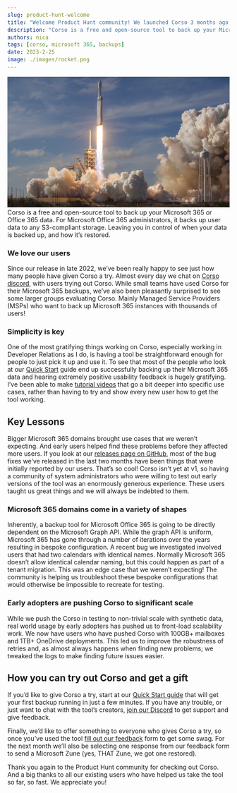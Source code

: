 ```yaml
---
slug: product-hunt-welcome
title: "Welcome Product Hunt community! We launched Corso 3 months ago, here’s what we learned"
description: "Corso is a free and open-source tool to back up your Microsoft 365 data. For Microsoft Office 365 administrators, it backs up user data to any S3 compliant storage. Leaving you in control of when your data is backed up, and how it’s restored."
authors: nica
tags: [corso, microsoft 365, backups]
date: 2023-2-25
image: ./images/rocket.png
---
```


![Photo by SpaceX on Unsplash](./images/rocket.png)
Corso is a free and open-source tool to back up your Microsoft 365 or Office 365 data. For
Microsoft Office 365 administrators, it backs up user data to any S3-compliant
storage. Leaving you in control of when your data is backed up, and how it’s
restored.

<!-- truncate -->

### We love our users

Since our release in late 2022, we’ve been really happy to see just how many people
have given Corso a try. Almost every day we chat on
[Corso discord](https://discord.gg/63DTTSnuhT), with users trying out Corso.
While small teams have used Corso for their Microsoft 365 backups, we’ve also been
pleasantly surprised to see some larger groups evaluating Corso. Mainly Managed
Service Providers (MSPs) who want to back up Microsoft 365 instances with thousands of
users!

### Simplicity is key

One of the most gratifying things working on Corso, especially working in
Developer Relations as I do, is having a tool be straightforward enough for people to just
pick it up and use it. To see that most of the people who look at our
[Quick Start](https://corsobackup.io/docs/quickstart/) guide end up successfully
backing up their Microsoft 365 data and hearing extremely positive usability feedback is
hugely gratifying. I’ve been able to make
[tutorial videos](https://www.youtube.com/watch?v=mlwfEbPqD94&list=PLSukexZlj1V0D0xGV2ON-MWRmPpLWi6hK)
that go a bit deeper into specific use cases, rather than having to try and show
every new user how to get the tool working.

## Key Lessons

Bigger Microsoft 365 domains brought use cases that we weren’t expecting. And
early users helped find these problems before they affected more users. If you
look at our
[releases page on GitHub](https://github.com/alcionai/corso/releases/), most of
the bug fixes we’ve released in the last two months have been things that were
initially reported by our users. That’s so cool! Corso isn't yet at v1, so
having a community of system administrators who were willing to test out early
versions of the tool was an enormously generous experience. These
users taught us great things and we will always be indebted to them.

### Microsoft 365 domains come in a variety of shapes

Inherently, a backup tool for Microsoft Office 365 is going to be directly
dependent on the Microsoft Graph API. While the graph API is uniform, Microsoft
365 has gone through a number of iterations over the years resulting in bespoke
configuration. A recent bug we investigated involved users that had two
calendars with identical names. Normally Microsoft 365 doesn’t allow identical calendar naming,
but this could happen as part of a tenant migration. This was an edge case that we
weren’t expecting! The community is helping us troubleshoot these bespoke
configurations that would otherwise be impossible to recreate for testing.

### Early adopters are pushing Corso to significant scale

While we push the Corso in testing to non-trivial scale with synthetic data,
real world usage by early adopters has pushed us to front-load
scalability work. We now have users who have pushed Corso with 100GB+ mailboxes
and 1TB+ OneDrive deployments. This led us to improve the robustness of retries
and, as almost always happens when finding new problems; we tweaked the logs to
make finding future issues easier.

## How you can try out Corso and get a gift

If you’d like to give Corso a try, start at our
[Quick Start guide](https://corsobackup.io/docs/quickstart/) that will get your
first backup running in just a few minutes. If you have any trouble, or just
want to chat with the tool’s creators,
[join our Discord](https://discord.gg/63DTTSnuhT) to get support and give
feedback.

Finally, we’d like to offer something to everyone who gives Corso a try, so once
you’ve used the tool
[fill out our feedback](https://forms.microsoft.com/r/mRVNKqeKDp) form to get
some swag. For the next month we’ll also be selecting one response from our
feedback form to send a Microsoft Zune (yes, THAT Zune, we got one restored).

Thank you again to the Product Hunt community for checking out
Corso. And a big thanks to all our existing users who have helped us take the
tool so far, so fast. We appreciate you!
